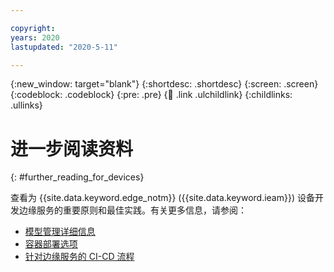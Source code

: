 ```yaml
---

copyright:
years: 2020
lastupdated: "2020-5-11"

---
```


{:new_window: target="blank"}
{:shortdesc: .shortdesc}
{:screen: .screen}
{:codeblock: .codeblock}
{:pre: .pre}
{:child: .link .ulchildlink}
{:childlinks: .ullinks}

# 进一步阅读资料
{: #further_reading_for_devices}

查看为 {{site.data.keyword.edge_notm}} ({{site.data.keyword.ieam}}) 设备开发边缘服务的重要原则和最佳实践。有关更多信息，请参阅：

* [模型管理详细信息](model_management_details.md)
* [容器部署选项](container_deployment_options.md)
* [针对边缘服务的 CI-CD 流程](cicd_process.md)
